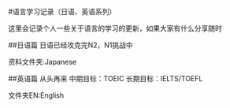 #语言学习记录（日语、英语系列）

这里会记录个人一些关于语言的学习的更新，如果大家有什么分享随时

##日语篇
日语已经攻克完N2，N1挑战中

资料文件夹:Japanese

##英语篇
从头再来
中期目标：TOEIC
长期目标：IELTS/TOEFL

文件夹EN:English
